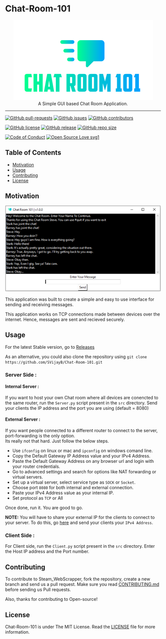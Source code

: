 # Chat-Room-101
<p align="center">
    <img src="assets/images/Logo.png" alt="Logo" border="0">
    <br>A Simple GUI based Chat Room Application.
</p>

---

[![GitHub pull-requests](https://img.shields.io/github/issues-pr/SVijayB/Chat-Room-101.svg)](https://github.com/SVijayB/Chat-Room-101/pulls)
[![GitHub issues](https://img.shields.io/github/issues/SVijayB/Chat-Room-101.svg)](https://github.com/SVijayB/Chat-Room-101/issues)
[![GitHub contributors](https://img.shields.io/github/contributors/SVijayB/Chat-Room-101.svg)](https://github.com/SVijayB/Chat-Room-101/graphs/contributors)

[![GitHub license](https://img.shields.io/github/license/SVijayB/Chat-Room-101.svg)](https://github.com/SVijayB/Chat-Room-101/blob/master/LICENSE)
[![GitHub release](https://img.shields.io/github/release/SVijayB/Chat-Room-101.svg)](https://github.com/SVijayB/Chat-Room-101/releases)
[![GitHub repo size](https://img.shields.io/github/repo-size/SVijayB/Chat-Room-101)](https://github.com/SVijayB/Chat-Room-101)

[![Code of Conduct](https://img.shields.io/badge/code%20of-conduct-ff69b4.svg?style=flat)](https://github.com/SVijayB/Chat-Room-101/blob/master/.github/CODE_OF_CONDUCT.md)
[![Open Source Love svg1](https://badges.frapsoft.com/os/v1/open-source.svg?v=103)](https://github.com/SVijayB/Chat-Room-101/blob/master/.github/CONTRIBUTING.md)

## Table of Contents

- [Motivation](#Motivation)
- [Usage](#Usage)
- [Contributing](#Contributing)
- [License](#License)

## Motivation

<p align="center">
    <a href="https://github.com/SVijayB/Chat-Room-101"><img src="assets/images/SS.png" alt="SS" border="0"></a>
</p>

This application was built to create a simple and easy to use interface for sending and receiving messages.

This application works on TCP connections made between devices over the internet.
Hence, messages are sent and recieved securely.

## Usage

For the latest Stable version, go to <a href="https://github.com/SVijayB/Chat-Room-101/releases">Releases</a>

As an alternative, you could also clone the repository using `git clone https://github.com/SVijayB/Chat-Room-101.git`

### Server Side :
#### Internal Server : 
If you want to host your own Chat room where all devices are conencted to the same router, 
run the `Server.py` script present in the `src` directory.
Send your clients the IP address and the port you are using (default = 8080)

#### External Server : 
If you want people connected to a different router to connect to the server, port-forwarding is the only option.<br>
Its really not that hard. Just follow the below steps.
- Use `ifconfig` on linux or mac and `ipconfig` on windows comand line.
- Copy the Default Gateway IP Address value and your IPv4 Address.
- Paste the Default Gateway Address on any browser url and login with your router credentials.
- Go to advanced settings and search for options like NAT forwarding or virtual servers.
- Set up a virtual server, select service type as `SOCK` or `Socket`. 
- Choose port `8080` for both internal and external connection.
- Paste your IPv4 Address value as your internal IP.
- Set protocol as `TCP` or All

Once done, run it. You are good to go.

**NOTE:** You will have to share your external IP for the clients to connect to your server. 
To do this, go <a href="https://whatismyipaddress.com/">here</a> and send your clients your `IPv4 Address`.

### Client Side : 
For Client side, run the `Client.py` script present in the `src` directory.
Enter the Host IP address and the Port number.

## Contributing 

To contribute to Steam_WebScrapper, fork the repository, create a new branch and send us a pull request. Make sure you read [CONTRIBUTING.md](https://github.com/SVijayB/Chat-Room-101/blob/master/.github/CONTRIBUTING.md) before sending us Pull requests. 

Also, thanks for contributing to Open-source!

## License 

Chat-Room-101 is under The MIT License. Read the [LICENSE](https://github.com/SVijayB/Chat-Room-101/blob/master/LICENSE) file for more information.
